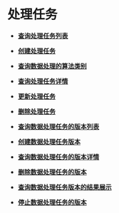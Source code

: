 # 处理任务<a name="process_task"></a>

 

-   **[查询处理任务列表](查询处理任务列表.md)**  

-   **[创建处理任务](创建处理任务.md)**  

-   **[查询数据处理的算法类别](查询数据处理的算法类别.md)**  

-   **[查询处理任务详情](查询处理任务详情.md)**  

-   **[更新处理任务](更新处理任务.md)**  

-   **[删除处理任务](删除处理任务.md)**  

-   **[查询数据处理任务的版本列表](查询数据处理任务的版本列表.md)**  

-   **[创建数据处理任务版本](创建数据处理任务版本.md)**  

-   **[查询数据处理任务的版本详情](查询数据处理任务的版本详情.md)**  

-   **[删除数据处理任务的版本](删除数据处理任务的版本.md)**  

-   **[查询数据处理任务版本的结果展示](查询数据处理任务版本的结果展示.md)**  

-   **[停止数据处理任务的版本](停止数据处理任务的版本.md)**  



